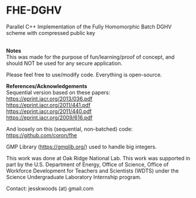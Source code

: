 # FHE-DGHV
Parallel C++ Implementation of the Fully Homomorphic Batch DGHV scheme with compressed public key <br />
<br />

**Notes** <br />
This was made for the purpose of fun/learning/proof of concept, and should NOT be used for any secure application.<br />

Please feel free to use/modify code. Everything is open-source.

**References/Acknowledgements** <br />
Sequential version based on these papers: <br />
https://eprint.iacr.org/2013/036.pdf <br />
https://eprint.iacr.org/2011/441.pdf <br />
https://eprint.iacr.org/2011/440.pdf <br />
https://eprint.iacr.org/2009/616.pdf <br />

And loosely on this (sequential, non-batched) code:
https://github.com/coron/fhe <br />

GMP Library (https://gmplib.org/) used to handle big integers. <br />

This work was done at Oak Ridge National Lab. This work was supported in part by the U.S. Department of Energy, Office of Science, Office of Workforce Development for Teachers and Scientists (WDTS) under the Science Undergraduate Laboratory Internship program.	

Contact: jesskwoods (at) gmail.com



